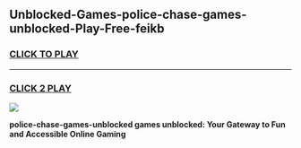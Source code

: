 
## Unblocked-Games-police-chase-games-unblocked-Play-Free-feikb
<h3>
<a href="https://premium76.site?title=police-chase-games-unblocked&ref=18A1">CLICK TO PLAY</a></h3>
<hr>

<h3>
<a href="https://premium76.site?title=police-chase-games-unblocked&ref=18A1">CLICK 2 PLAY</a>
  
</h3>

<a href="https://premium76.site?title=police-chase-games-unblocked&ref=18A1"><img src="https://clearcache.store/games.png"></a>


**police-chase-games-unblocked games unblocked: Your Gateway to Fun and Accessible Online Gaming**
